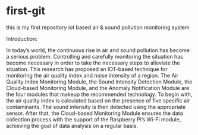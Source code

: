 # first-git
this is my first repository 
iot based air & sound pollution monitoring system 

Introduction:

In today’s world, the continuous rise in air and sound pollution has become a serious problem.
Controlling and carefully monitoring the situation has become necessary in order to take the
necessary steps to alleviate the situation. This research has proposed an IOT-based technique for
monitoring the air quality index and noise intensity of a region. The Air Quality Index Monitoring
Module, the Sound Intensity Detection Module, the Cloud-based Monitoring Module, and the
Anomaly Notification Module are the four modules that makeup the recommended technology.
To begin with, the air quality index is calculated based on the presence of five specific air
contaminants. The sound intensity is then detected using the appropriate sensor. After that, the
Cloud-based Monitoring Module ensures the data collection process with the support of the
Raspberry Pi’s Wi-Fi module, achieving the goal of data analysis on a regular basis.
